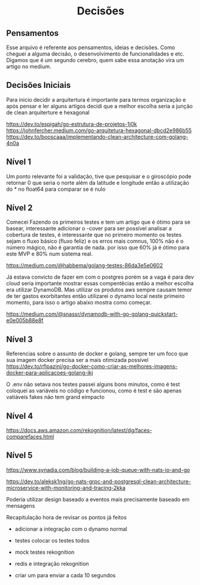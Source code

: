 <h1 align="center" style="font-weight: bold;">Decisões</h1>

## Pensamentos

Esse arquivo é referente aos pensamentos, ideias e decisões. Como cheguei a alguma decisão, o desenvolvimento de funcionalidades e etc. Digamos que é um segundo cerebro, quem sabe essa anotação vira um artigo no medium.


## Decisões Iniciais
Para inicio decidir a arquitertura é importante para termos organização e após pensar e ler alguns artigos decidi que a melhor escolha seria a junção de clean arquiterture e hexagonal 

https://dev.to/espigah/go-estrutura-de-projetos-1j0k<br>
https://johnfercher.medium.com/go-arquitetura-hexagonal-dbcd2e986b55<br>
https://dev.to/booscaaa/implementando-clean-architecture-com-golang-4n0a

## Nível 1
Um ponto relevante foi a validação, tive que pesquisar e o giroscópio pode retornar 0 que seria o norte além da latitude e longitude então a utilização do * no float64 para comparar se é nulo

## Nível 2
Comecei Fazendo os primeiros testes e tem um artigo que é ótimo para se basear, interessante adicionar o -cover para ser possível analisar a cobertura de testes, é interessante que no primeiro momento os testes sejam o fluxo básico (fluxo feliz) e os erros mais comnus, 100% não é o número mágico, não é garantia de nada. por isso que 60% já é ótimo para este MVP e 80% num sistema real.

https://medium.com/@habbema/golang-testes-86da3e5e0602

Já estava convicto de fazer em com o postgres porém se a vaga é para dev cloud seria importante mostrar essas compentêcias então a melhor escolha era utilizar DynamoDB. Mas utilizar os produtos aws sempre causam temor de ter gastos exorbitantes então utilizarei o dynamo local neste primeiro momento, para isso o artigo abaixo mostra como começar.

https://medium.com/@snassr/dynamodb-with-go-golang-quickstart-e0e005b88e8f

## Nível 3
Referencias sobre o assunto de docker e golang, sempre ter um foco que sua imagem docker precisa ser a mais otimizada possível 
https://dev.to/rflpazini/go-docker-como-criar-as-melhores-imagens-docker-para-aplicacoes-golang-ikj

O .env não setava nos testes passei alguns bons minutos, como é test coloquei as variáveis no código e funcionou, como é test e são apenas vatiáveis fakes não tem grand eimpacto

## Nível 4

https://docs.aws.amazon.com/rekognition/latest/dg/faces-comparefaces.html

## Nível 5

https://www.synadia.com/blog/building-a-job-queue-with-nats-io-and-go

https://dev.to/aleksk1ng/go-nats-grpc-and-postgresql-clean-architecture-microservice-with-monitoring-and-tracing-2kka

Poderia utilizar design baseado a eventos mais precisamente baseado em mensagens


Recapitulação hora de revisar os pontos já feitos
- adicionar a integração com o dynamo normal
- testes colocar os testes todos
- mock testes rekognition
- redis e integração rekognition 

- criar um para enviar a cada 10 segundos 